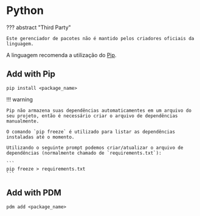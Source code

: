 # Python

??? abstract "Third Party"

    Este gerenciador de pacotes não é mantido pelos criadores oficiais da linguagem.

A linguagem recomenda a utilização do [Pip](https://pip.pypa.io/en/stable/).  

## Add with Pip

```
pip install <package_name>
```

!!! warning

    Pip não armazena suas dependências automaticamentes em um arquivo do seu projeto, então é necessário criar o arquivo de dependências manualmente.  

    O comando `pip freeze` é utilizado para listar as dependências instaladas até o momento.  
    
    Utilizando o seguinte prompt podemos criar/atualizar o arquivo de dependências (normalmente chamado de `requirements.txt`):  

    ```
    pip freeze > requirements.txt
    ```

## Add with PDM

```
pdm add <package_name>
```